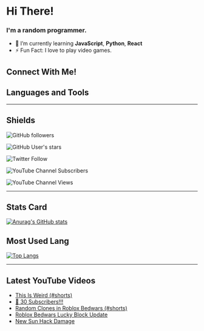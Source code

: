 # Hi There!

### I'm a random programmer.

-   🌱 I’m currently learning **JavaScript**, **Python**, **React**
-   ⚡ Fun Fact: I love to play video games.

## Connect With Me!

## Languages and Tools

---

## Shields

![GitHub followers](https://img.shields.io/github/followers/minecraft55665?color=%232b2b2b&label=Github%20Followers&style=for-the-badge)

![GitHub User's stars](https://img.shields.io/github/stars/minecraft55665?color=%232b2b2b&label=Github%20Stars&style=for-the-badge)

![Twitter Follow](https://img.shields.io/twitter/follow/duddleisa1_main?color=%2351c6ed&label=Follow%20%40duddleisa1_main&style=for-the-badge)

![YouTube Channel Subscribers](https://img.shields.io/youtube/channel/subscribers/UCKOrnXs1dbjJYCK6pAo2_jg?color=%23ff1919&label=Total%20Subscribers&style=for-the-badge)

![YouTube Channel Views](https://img.shields.io/youtube/channel/views/UCKOrnXs1dbjJYCK6pAo2_jg?color=%23ff1919&label=Total%20Views&style=for-the-badge)

---

## Stats Card

[![Anurag's GitHub stats](https://github-readme-stats.vercel.app/api?username=minecraft55665&show_icons=true&border_radius=10&theme=onedark&layout=compact)](https://github.com/anuraghazra/github-readme-stats)

## Most Used Lang

[![Top Langs](https://github-readme-stats.vercel.app/api/top-langs/?username=minecraft55665&layout=compact&theme=onedark)](https://github.com/anuraghazra/github-readme-stats)

---

## Latest YouTube Videos

<!-- YOUTUBE:START -->

-   [This Is Weird &lpar;#shorts&rpar;](https://www.youtube.com/watch?v=7H6jyn4mJns)
-   [🎉 30 Subscribers!!!](https://www.youtube.com/watch?v=v5TylnyefuA)
-   [Random Clones in Roblox Bedwars &lpar;#shorts&rpar;](https://www.youtube.com/watch?v=ply8gwuBgRw)
-   [Roblox Bedwars Lucky Block Update](https://www.youtube.com/watch?v=q2cWUiAzlcQ)
-   [New Sun Hack Damage](https://www.youtube.com/watch?v=jLvxWP1rHko)
<!-- YOUTUBE:END -->
